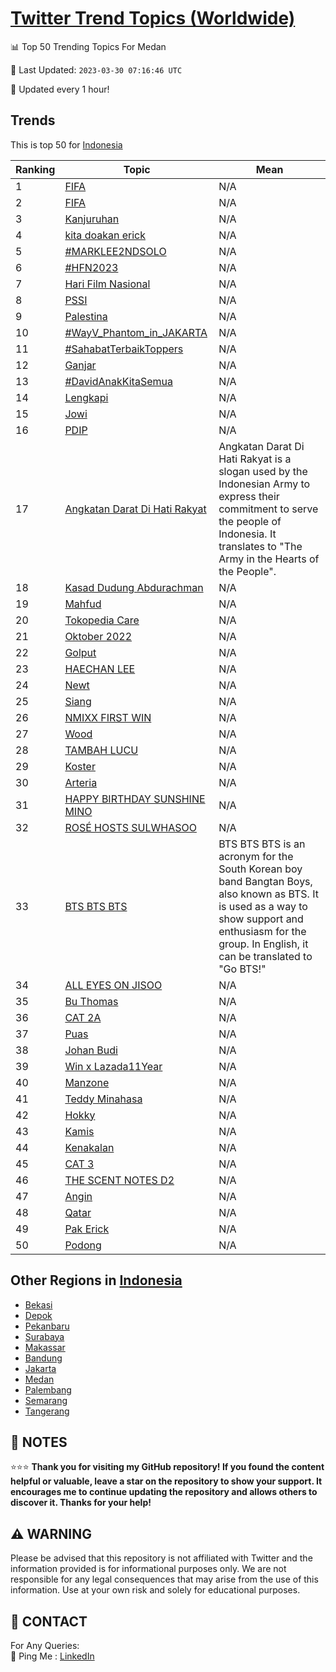 [Twitter Trend Topics (Worldwide)](https://github.com/ErcinDedeoglu/Twitter-Trend-Topics)
==========


📊 Top 50 Trending Topics For Medan

📆 Last Updated: `2023-03-30 07:16:46 UTC`

🔧 Updated every 1 hour!


## Trends

This is top 50 for [Indonesia](</Indonesia>)

| Ranking | Topic | Mean |
| ------- | ------------ | ------------ |
| 1 | [FIFA](http://twitter.com/search?q=FIFA) | N/A |
| 2 | [FIFA](http://twitter.com/search?q=FIFA) | N/A |
| 3 | [Kanjuruhan](http://twitter.com/search?q=Kanjuruhan) | N/A |
| 4 | [kita doakan erick](http://twitter.com/search?q=kita+doakan+erick) | N/A |
| 5 | [#MARKLEE2NDSOLO](http://twitter.com/search?q=%23MARKLEE2NDSOLO) | N/A |
| 6 | [#HFN2023](http://twitter.com/search?q=%23HFN2023) | N/A |
| 7 | [Hari Film Nasional](http://twitter.com/search?q=Hari+Film+Nasional) | N/A |
| 8 | [PSSI](http://twitter.com/search?q=PSSI) | N/A |
| 9 | [Palestina](http://twitter.com/search?q=Palestina) | N/A |
| 10 | [#WayV_Phantom_in_JAKARTA](http://twitter.com/search?q=%23WayV_Phantom_in_JAKARTA) | N/A |
| 11 | [#SahabatTerbaikToppers](http://twitter.com/search?q=%23SahabatTerbaikToppers) | N/A |
| 12 | [Ganjar](http://twitter.com/search?q=Ganjar) | N/A |
| 13 | [#DavidAnakKitaSemua](http://twitter.com/search?q=%23DavidAnakKitaSemua) | N/A |
| 14 | [Lengkapi](http://twitter.com/search?q=Lengkapi) | N/A |
| 15 | [Jowi](http://twitter.com/search?q=Jowi) | N/A |
| 16 | [PDIP](http://twitter.com/search?q=PDIP) | N/A |
| 17 | [Angkatan Darat Di Hati Rakyat](http://twitter.com/search?q=Angkatan+Darat+Di+Hati+Rakyat) | Angkatan Darat Di Hati Rakyat is a slogan used by the Indonesian Army to express their commitment to serve the people of Indonesia. It translates to "The Army in the Hearts of the People". |
| 18 | [Kasad Dudung Abdurachman](http://twitter.com/search?q=Kasad+Dudung+Abdurachman) | N/A |
| 19 | [Mahfud](http://twitter.com/search?q=Mahfud) | N/A |
| 20 | [Tokopedia Care](http://twitter.com/search?q=Tokopedia+Care) | N/A |
| 21 | [Oktober 2022](http://twitter.com/search?q=Oktober+2022) | N/A |
| 22 | [Golput](http://twitter.com/search?q=Golput) | N/A |
| 23 | [HAECHAN LEE](http://twitter.com/search?q=HAECHAN+LEE) | N/A |
| 24 | [Newt](http://twitter.com/search?q=Newt) | N/A |
| 25 | [Siang](http://twitter.com/search?q=Siang) | N/A |
| 26 | [NMIXX FIRST WIN](http://twitter.com/search?q=NMIXX+FIRST+WIN) | N/A |
| 27 | [Wood](http://twitter.com/search?q=Wood) | N/A |
| 28 | [TAMBAH LUCU](http://twitter.com/search?q=TAMBAH+LUCU) | N/A |
| 29 | [Koster](http://twitter.com/search?q=Koster) | N/A |
| 30 | [Arteria](http://twitter.com/search?q=Arteria) | N/A |
| 31 | [HAPPY BIRTHDAY SUNSHINE MINO](http://twitter.com/search?q=HAPPY+BIRTHDAY+SUNSHINE+MINO) | N/A |
| 32 | [ROSÉ HOSTS SULWHASOO](http://twitter.com/search?q=ROS%c3%89+HOSTS+SULWHASOO) | N/A |
| 33 | [BTS BTS BTS](http://twitter.com/search?q=BTS+BTS+BTS) | BTS BTS BTS is an acronym for the South Korean boy band Bangtan Boys, also known as BTS. It is used as a way to show support and enthusiasm for the group. In English, it can be translated to "Go BTS!" |
| 34 | [ALL EYES ON JISOO](http://twitter.com/search?q=ALL+EYES+ON+JISOO) | N/A |
| 35 | [Bu Thomas](http://twitter.com/search?q=Bu+Thomas) | N/A |
| 36 | [CAT 2A](http://twitter.com/search?q=CAT+2A) | N/A |
| 37 | [Puas](http://twitter.com/search?q=Puas) | N/A |
| 38 | [Johan Budi](http://twitter.com/search?q=Johan+Budi) | N/A |
| 39 | [Win x Lazada11Year](http://twitter.com/search?q=Win+x+Lazada11Year) | N/A |
| 40 | [Manzone](http://twitter.com/search?q=Manzone) | N/A |
| 41 | [Teddy Minahasa](http://twitter.com/search?q=Teddy+Minahasa) | N/A |
| 42 | [Hokky](http://twitter.com/search?q=Hokky) | N/A |
| 43 | [Kamis](http://twitter.com/search?q=Kamis) | N/A |
| 44 | [Kenakalan](http://twitter.com/search?q=Kenakalan) | N/A |
| 45 | [CAT 3](http://twitter.com/search?q=CAT+3) | N/A |
| 46 | [THE SCENT NOTES D2](http://twitter.com/search?q=THE+SCENT+NOTES+D2) | N/A |
| 47 | [Angin](http://twitter.com/search?q=Angin) | N/A |
| 48 | [Qatar](http://twitter.com/search?q=Qatar) | N/A |
| 49 | [Pak Erick](http://twitter.com/search?q=Pak+Erick) | N/A |
| 50 | [Podong](http://twitter.com/search?q=Podong) | N/A |



## Other Regions in [Indonesia](</Indonesia>)

* [Bekasi](</Indonesia/Bekasi.md>)
* [Depok](</Indonesia/Depok.md>)
* [Pekanbaru](</Indonesia/Pekanbaru.md>)
* [Surabaya](</Indonesia/Surabaya.md>)
* [Makassar](</Indonesia/Makassar.md>)
* [Bandung](</Indonesia/Bandung.md>)
* [Jakarta](</Indonesia/Jakarta.md>)
* [Medan](</Indonesia/Medan.md>)
* [Palembang](</Indonesia/Palembang.md>)
* [Semarang](</Indonesia/Semarang.md>)
* [Tangerang](</Indonesia/Tangerang.md>)



## 📝 NOTES

⭐⭐⭐ **Thank you for visiting my GitHub repository! If you found the content helpful or valuable, leave a star on the repository to show your support. It encourages me to continue updating the repository and allows others to discover it. Thanks for your help!**


## ⚠️ WARNING

Please be advised that this repository is not affiliated with Twitter and the information provided is for informational purposes only. We are not responsible for any legal consequences that may arise from the use of this information. Use at your own risk and solely for educational purposes.


## 📨 CONTACT

 For Any Queries:  
            🏓 Ping Me : [LinkedIn](https://www.linkedin.com/in/ercindedeoglu/)
